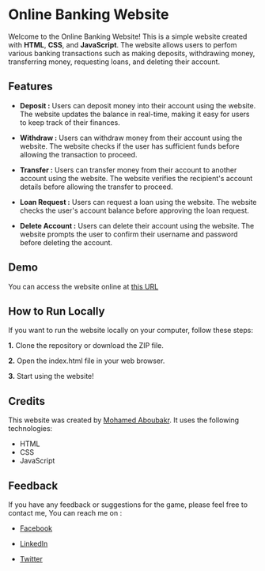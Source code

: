 # Online Banking Website

Welcome to the Online Banking Website! This is a simple website created with **HTML**, **CSS**, and **JavaScript**. The website allows users to perfom various banking transactions such as making deposits, withdrawing money, transferring money, requesting loans, and deleting their account.

## Features

- **Deposit :** Users can deposit money into their account using the website. The website updates the balance in real-time, making it easy for users to keep track of their finances.

- **Withdraw :** Users can withdraw money from their account using the website. The website checks if the user has sufficient funds before allowing the transaction to proceed.

- **Transfer :** Users can transfer money from their account to another account using the website. The website verifies the recipient's account details before allowing the transfer to proceed.

- **Loan Request :** Users can request a loan using the website. The website checks the user's account balance before approving the loan request.

- **Delete Account :** Users can delete their account using the website. The website prompts the user to confirm their username and password before deleting the account.

## Demo

You can access the website online at [this URL](https://mabubakr2001.github.io/Online-banking/)

## How to Run Locally

If you want to run the website locally on your computer, follow these steps:

**1.** Clone the repository or download the ZIP file.

**2.** Open the index.html file in your web browser.

**3.** Start using the website!

## Credits

This website was created by [Mohamed Aboubakr](https://www.linkedin.com/in/mohamed-aboubakr-87a982200/ "LinkedIn account"). It uses the following technologies:

- HTML
- CSS
- JavaScript

## Feedback

If you have any feedback or suggestions for the game, please feel free to contact me, You can reach me on :

- [Facebook](https://www.facebook.com/mohamed.aboubakr.111)

- [LinkedIn](https://www.linkedin.com/in/mohamed-aboubakr-87a982200/)

- [Twitter](https://twitter.com/mabobakr365)
